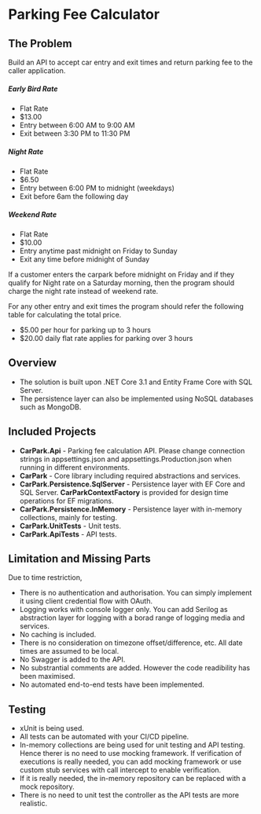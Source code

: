 # Parking Fee Calculator

## The Problem

Build an API to accept car entry and exit times and return parking fee to the caller application. 

##### Early Bird Rate
- Flat Rate
- $13.00
- Entry between 6:00 AM to 9:00 AM
- Exit between 3:30 PM to 11:30 PM

##### Night Rate
- Flat Rate
- $6.50
- Entry between 6:00 PM to midnight (weekdays)
- Exit before 6am the following day

##### Weekend Rate
- Flat Rate
- $10.00
- Entry anytime past midnight on Friday to Sunday
- Exit any time before midnight of Sunday

If a customer enters the carpark before midnight on Friday and if they qualify for Night rate on a Saturday morning, then the program should charge the night rate instead of weekend rate.  


For any other entry and exit times the program should refer the following table for calculating the total price. 

- $5.00 per hour for parking up to 3 hours
- $20.00 daily flat rate applies for parking over 3 hours



## Overview

- The solution is built upon .NET Core 3.1 and Entity Frame Core with SQL Server.
- The persistence layer can also be implemented using NoSQL databases such as MongoDB.


## Included Projects

- **CarPark.Api** - Parking fee calculation API. Please change connection strings in appsettings.json and appsettings.Production.json when running in different environments.
- **CarPark** - Core library including required abstractions and services.
- **CarPark.Persistence.SqlServer** - Persistence layer with EF Core and SQL Server. **CarParkContextFactory** is provided for design time operations for EF migrations.
- **CarPark.Persistence.InMemory** - Persistence layer with in-memory collections, mainly for testing.
- **CarPark.UnitTests** - Unit tests.
- **CarPark.ApiTests** - API tests.


## Limitation and Missing Parts


Due to time restriction,

- There is no authentication and authorisation. You can simply implement it using client credential flow with OAuth. 
- Logging works with console logger only. You can add Serilog as abstraction layer for logging with a borad range of logging media and services.
- No caching is included.
- There is no consideration on timezone offset/difference, etc. All date times are assumed to be local.
- No Swagger is added to the API.
- No substrantial comments are added. However the code readibility has been maximised.
- No automated end-to-end tests have been implemented.


## Testing

- xUnit is being used.
- All tests can be automated with your CI/CD pipeline.
- In-memory collections are being used for unit testing and API testing. Hence therer is no need to use mocking framework. If verification of executions is really needed, you can add mocking framework or use custom stub services with call intercept to enable verification.
- If it is really needed, the in-memory repository can be replaced with a mock repository. 
- There is no need to unit test the controller as the API tests are more realistic.
